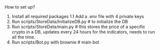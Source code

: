 
How to set up?

1. Install all required packages
1.1 Add a .env file with 4 private keys
2. Run scripts/StoreData/InitializeDB.py   # to initialize the DB
3. Run scripts/StoreData/main.py # this stores the price of a specific crypto in a DB, updates every 24 hours for the indicators, needs to run all the time.
4. Run scripts/Bot.py with brownie # main bot
